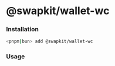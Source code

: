 # @swapkit/wallet-wc

### **Installation**

```bash
<pnpm|bun> add @swapkit/wallet-wc
```

### Usage
